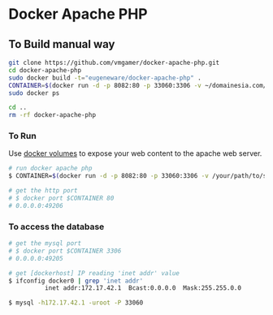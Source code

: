 # Docker Apache PHP

## To Build manual way
``` bash
git clone https://github.com/vmgamer/docker-apache-php.git
cd docker-apache-php
sudo docker build -t="eugeneware/docker-apache-php" .
CONTAINER=$(docker run -d -p 8082:80 -p 33060:3306 -v ~/domainesia.com/www:/var/www/html --name domainesia.com eugeneware/docker-apache-php)
sudo docker ps

cd ..
rm -rf docker-apache-php
```

### To Run

Use [docker volumes](http://docs.docker.io/use/working_with_volumes/) to expose
your web content to the apache web server.

``` bash
# run docker apache php
$ CONTAINER=$(docker run -d -p 8082:80 -p 33060:3306 -v /your/path/to/serve:/var/www/html eugeneware/docker-apache-php)

# get the http port
# $ docker port $CONTAINER 80
# 0.0.0.0:49206
```

### To access the database
``` bash
# get the mysql port
# $ docker port $CONTAINER 3306
# 0.0.0.0:49205

# get [dockerhost] IP reading 'inet addr' value
$ ifconfig docker0 | grep 'inet addr'
          inet addr:172.17.42.1  Bcast:0.0.0.0  Mask:255.255.0.0

$ mysql -h172.17.42.1 -uroot -P 33060
```
